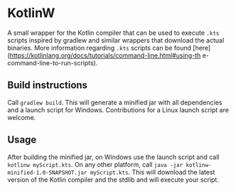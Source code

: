 # KotlinW
A small wrapper for the Kotlin compiler that can be used to execute `.kts` scripts inspired by gradlew and similar wrappers that
download the actual binaries.
More information regarding `.kts` scripts can be found [here](https://kotlinlang.org/docs/tutorials/command-line.html#using-th
e-command-line-to-run-scripts).

## Build instructions
Call `gradlew build`. This will generate a minified jar with all dependencies and a launch script for Windows. Contributions
for a Linux launch script are welcome.

## Usage
After building the minified jar, on Windows use the launch script and call `kotlinw myScript.kts`. On any other platform,
call `java -jar kotlinw-minified-1.0-SNAPSHOT.jar myScript.kts`.
This will download the latest version of the Kotlin compiler and the stdlib and will execute your script.


